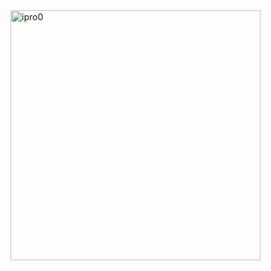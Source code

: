 <img width="400" alt="ipro0" src="https://user-images.githubusercontent.com/53272662/161863837-dc42b36c-9f00-4639-ac46-645a9ab9bf29.png">
